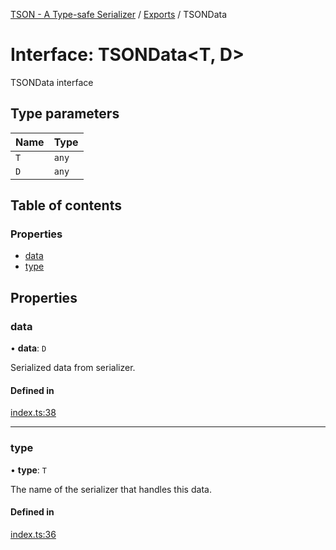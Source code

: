 [TSON - A Type-safe Serializer](../README.md) / [Exports](../modules.md) / TSONData

# Interface: TSONData<T, D\>

TSONData interface

## Type parameters

| Name | Type |
| :------ | :------ |
| `T` | `any` |
| `D` | `any` |

## Table of contents

### Properties

- [data](TSONData.md#data)
- [type](TSONData.md#type)

## Properties

### data

• **data**: `D`

Serialized data from serializer.

#### Defined in

[index.ts:38](https://github.com/System233/tson-serializer/blob/1e88e2c/index.ts#L38)

___

### type

• **type**: `T`

The name of the serializer that handles this data.

#### Defined in

[index.ts:36](https://github.com/System233/tson-serializer/blob/1e88e2c/index.ts#L36)
